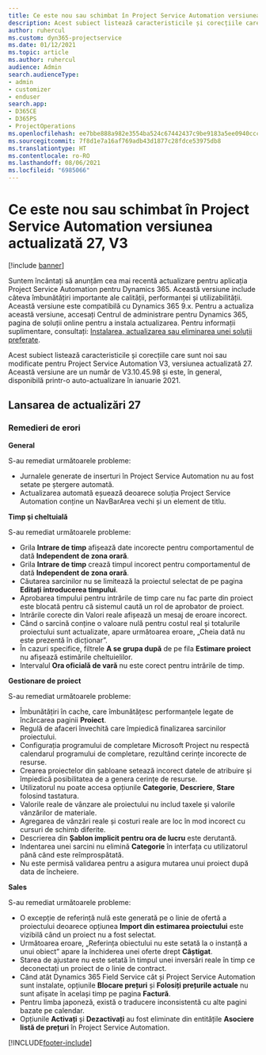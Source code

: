 ```yaml
---
title: Ce este nou sau schimbat în Project Service Automation versiunea actualizată 27, V3
description: Acest subiect listează caracteristicile și corecțiile care sunt disponibile în Project Service Automation V3, versiunea actualizată 27, V3.
author: ruhercul
ms.custom: dyn365-projectservice
ms.date: 01/12/2021
ms.topic: article
ms.author: ruhercul
audience: Admin
search.audienceType:
- admin
- customizer
- enduser
search.app:
- D365CE
- D365PS
- ProjectOperations
ms.openlocfilehash: ee7bbe888a982e3554ba524c67442437c9be9183a5ee0940ccc3261b4a4992e7
ms.sourcegitcommit: 7f8d1e7a16af769adb43d1877c28fdce53975db8
ms.translationtype: HT
ms.contentlocale: ro-RO
ms.lasthandoff: 08/06/2021
ms.locfileid: "6985066"
---
```

# <a name="whats-new-or-changed-in-project-service-automation-update-release-27-v3"></a>Ce este nou sau schimbat în Project Service Automation versiunea actualizată 27, V3

[!include [banner](../includes/psa-now-project-operations.md)]

Suntem încântați să anunțăm cea mai recentă actualizare pentru aplicația Project Service Automation pentru Dynamics 365. Această versiune include câteva îmbunătățiri importante ale calității, performanței și utilizabilității. Această versiune este compatibilă cu Dynamics 365 9.x. Pentru a actualiza această versiune, accesați Centrul de administrare pentru Dynamics 365, pagina de soluții online pentru a instala actualizarea. Pentru informații suplimentare, consultați: [Instalarea, actualizarea sau eliminarea unei soluții preferate](/power-platform/admin/install-remove-preferred-solution).

Acest subiect listează caracteristicile și corecțiile care sunt noi sau modificate pentru Project Service Automation V3, versiunea actualizată 27. Această versiune are un număr de V3.10.45.98 și este, în general, disponibilă printr-o auto-actualizare în ianuarie 2021.

## <a name="update-release-27"></a>Lansarea de actualizări 27

### <a name="bug-fixes"></a>Remedieri de erori

**General**

S-au remediat următoarele probleme:

- Jurnalele generate de inserturi în Project Service Automation nu au fost setate pe ștergere automată.
- Actualizarea automată eșuează deoarece soluția Project Service Automation conține un NavBarArea vechi și un element de titlu.

**Timp și cheltuială**

S-au remediat următoarele probleme:

- Grila **Intrare de timp** afișează date incorecte pentru comportamentul de dată **Independent de zona orară**.
- Grila **Intrare de timp** crează timpul incorect pentru comportamentul de dată **Independent de zona orară**.
- Căutarea sarcinilor nu se limitează la proiectul selectat de pe pagina **Editați introducerea timpului**.
- Aprobarea timpului pentru intrările de timp care nu fac parte din proiect este blocată pentru că sistemul caută un rol de aprobator de proiect.
- Intrările corecte din Valori reale afișează un mesaj de eroare incorect.
- Când o sarcină conține o valoare nulă pentru costul real și totalurile proiectului sunt actualizate, apare următoarea eroare, „Cheia dată nu este prezentă în dicționar”.
- În cazuri specifice, filtrele **A se grupa după** de pe fila **Estimare proiect** nu afișează estimările cheltuielilor.
- Intervalul **Ora oficială de vară** nu este corect pentru intrările de timp.

**Gestionare de proiect**

S-au remediat următoarele probleme:

- Îmbunătățiri în cache, care îmbunătățesc performanțele legate de încărcarea paginii **Proiect**.
- Regulă de afaceri învechită care împiedică finalizarea sarcinilor proiectului.
- Configurația programului de completare Microsoft Project nu respectă calendarul programului de completare, rezultând cerințe incorecte de resurse.
- Crearea proiectelor din șabloane setează incorect datele de atribuire și împiedică posibilitatea de a genera cerințe de resurse.
- Utilizatorul nu poate accesa opțiunile **Categorie**, **Descriere**, **Stare** folosind tastatura.
- Valorile reale de vânzare ale proiectului nu includ taxele și valorile vânzărilor de materiale.
- Agregarea de vânzări reale și costuri reale are loc în mod incorect cu cursuri de schimb diferite.
- Descrierea din **Șablon implicit pentru ora de lucru** este derutantă.
- Indentarea unei sarcini nu elimină **Categorie** în interfața cu utilizatorul până când este reîmprospătată.
- Nu este permisă validarea pentru a asigura mutarea unui proiect după data de încheiere.

**Sales**

S-au remediat următoarele probleme:

- O excepție de referință nulă este generată pe o linie de ofertă a proiectului deoarece opțiunea **Import din estimarea proiectului** este vizibilă când un proiect nu a fost selectat.
- Următoarea eroare, „Referința obiectului nu este setată la o instanță a unui obiect” apare la închiderea unei oferte drept **Câștigat**.
- Starea de ajustare nu este setată în timpul unei inversări reale în timp ce deconectați un proiect de o linie de contract.
- Când atât Dynamics 365 Field Service cât și Project Service Automation sunt instalate, opțiunile **Blocare prețuri** și **Folosiți prețurile actuale** nu sunt afișate în același timp pe pagina **Factură**.
- Pentru limba japoneză, există o traducere inconsistentă cu alte pagini bazate pe calendar.
- Opțiunile **Activați** și **Dezactivați** au fost eliminate din entitățile **Asociere listă de prețuri** în Project Service Automation.


[!INCLUDE[footer-include](../includes/footer-banner.md)]